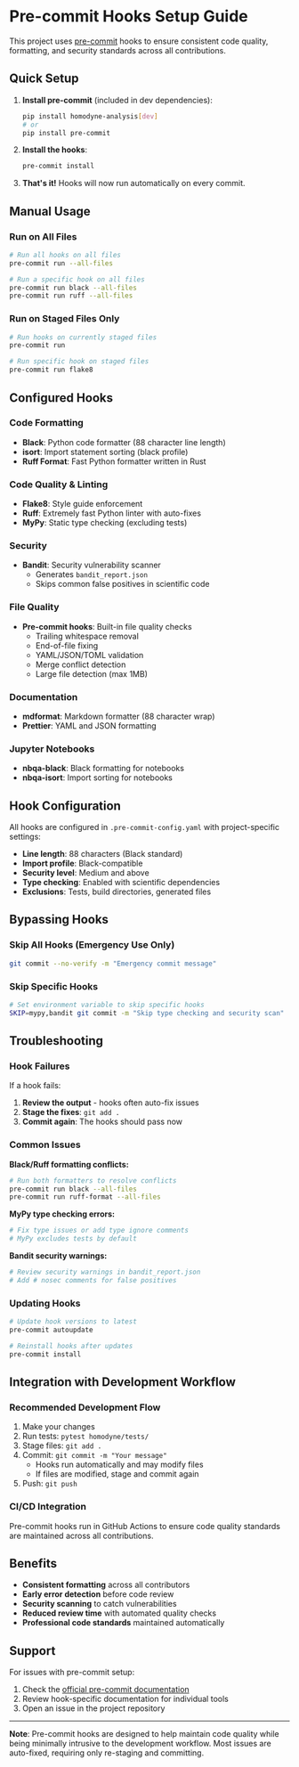 # Pre-commit Hooks Setup Guide

This project uses [pre-commit](https://pre-commit.com/) hooks to ensure consistent code quality, formatting, and security standards across all contributions.

## Quick Setup

1. **Install pre-commit** (included in dev dependencies):
   ```bash
   pip install homodyne-analysis[dev]
   # or
   pip install pre-commit
   ```

2. **Install the hooks**:
   ```bash
   pre-commit install
   ```

3. **That's it!** Hooks will now run automatically on every commit.

## Manual Usage

### Run on All Files
```bash
# Run all hooks on all files
pre-commit run --all-files

# Run a specific hook on all files
pre-commit run black --all-files
pre-commit run ruff --all-files
```

### Run on Staged Files Only
```bash
# Run hooks on currently staged files
pre-commit run

# Run specific hook on staged files
pre-commit run flake8
```

## Configured Hooks

### Code Formatting
- **Black**: Python code formatter (88 character line length)
- **isort**: Import statement sorting (black profile)
- **Ruff Format**: Fast Python formatter written in Rust

### Code Quality & Linting
- **Flake8**: Style guide enforcement
- **Ruff**: Extremely fast Python linter with auto-fixes
- **MyPy**: Static type checking (excluding tests)

### Security
- **Bandit**: Security vulnerability scanner
  - Generates `bandit_report.json`
  - Skips common false positives in scientific code

### File Quality
- **Pre-commit hooks**: Built-in file quality checks
  - Trailing whitespace removal
  - End-of-file fixing
  - YAML/JSON/TOML validation
  - Merge conflict detection
  - Large file detection (max 1MB)

### Documentation
- **mdformat**: Markdown formatter (88 character wrap)
- **Prettier**: YAML and JSON formatting

### Jupyter Notebooks
- **nbqa-black**: Black formatting for notebooks
- **nbqa-isort**: Import sorting for notebooks

## Hook Configuration

All hooks are configured in `.pre-commit-config.yaml` with project-specific settings:

- **Line length**: 88 characters (Black standard)
- **Import profile**: Black-compatible
- **Security level**: Medium and above
- **Type checking**: Enabled with scientific dependencies
- **Exclusions**: Tests, build directories, generated files

## Bypassing Hooks

### Skip All Hooks (Emergency Use Only)
```bash
git commit --no-verify -m "Emergency commit message"
```

### Skip Specific Hooks
```bash
# Set environment variable to skip specific hooks
SKIP=mypy,bandit git commit -m "Skip type checking and security scan"
```

## Troubleshooting

### Hook Failures

If a hook fails:
1. **Review the output** - hooks often auto-fix issues
2. **Stage the fixes**: `git add .`
3. **Commit again**: The hooks should pass now

### Common Issues

**Black/Ruff formatting conflicts:**
```bash
# Run both formatters to resolve conflicts
pre-commit run black --all-files
pre-commit run ruff-format --all-files
```

**MyPy type checking errors:**
```bash
# Fix type issues or add type ignore comments
# MyPy excludes tests by default
```

**Bandit security warnings:**
```bash
# Review security warnings in bandit_report.json
# Add # nosec comments for false positives
```

### Updating Hooks
```bash
# Update hook versions to latest
pre-commit autoupdate

# Reinstall hooks after updates
pre-commit install
```

## Integration with Development Workflow

### Recommended Development Flow
1. Make your changes
2. Run tests: `pytest homodyne/tests/`
3. Stage files: `git add .`
4. Commit: `git commit -m "Your message"`
   - Hooks run automatically and may modify files
   - If files are modified, stage and commit again
5. Push: `git push`

### CI/CD Integration
Pre-commit hooks run in GitHub Actions to ensure code quality standards are maintained across all contributions.

## Benefits

- **Consistent formatting** across all contributors
- **Early error detection** before code review
- **Security scanning** to catch vulnerabilities
- **Reduced review time** with automated quality checks
- **Professional code standards** maintained automatically

## Support

For issues with pre-commit setup:
1. Check the [official pre-commit documentation](https://pre-commit.com/)
2. Review hook-specific documentation for individual tools
3. Open an issue in the project repository

---

**Note**: Pre-commit hooks are designed to help maintain code quality while being minimally intrusive to the development workflow. Most issues are auto-fixed, requiring only re-staging and committing.